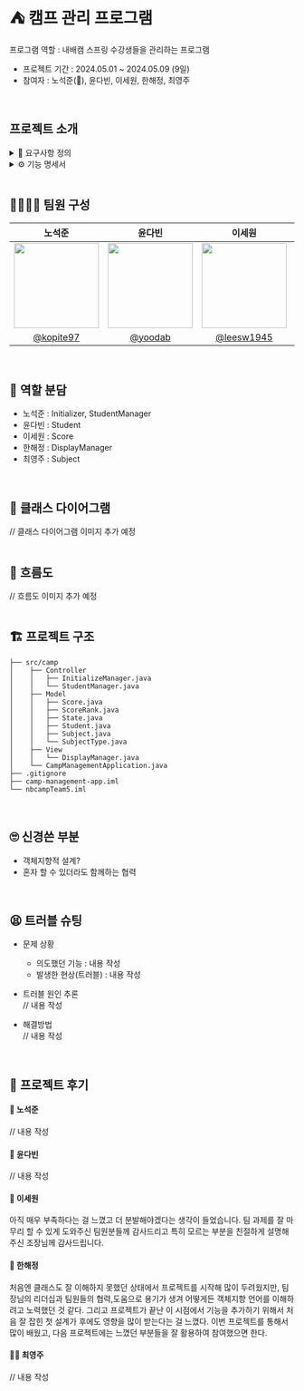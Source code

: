 # ⛺ 캠프 관리 프로그램
프로그램 역할 : 내배캠 스프링 수강생들을 관리하는 프로그램
* 프로젝트 기간 : 2024.05.01 ~ 2024.05.09 (9일)
* 참여자 : 노석준(👑), 윤다빈, 이세원, 한해정, 최영주
<br>

## 프로젝트 소개
<details>
<summary> 📑 요구사항 정의 </summary>

* 과목
  * 필수 과목 : Java, 객체지향, Spring, JPA, MySQL
  * 선택 과목 : 디자인 패턴, Spring Security, Redis, MongoDB
 
* 조건
  * 최소 3개 이상의 필수 과목, 2개 이상의 선택 과목을 선택
  * 캠프 기간동안 선택한 과목별로 10회의 시험
  * 캠프 매니저는 수강생을 등록 및 관리
  * 캠프 매니저는 수강생들의 과목과 시험 점수를 등록 및 관리
  * 점수 데이터 타입 : 정수형
  * 등급 산정 기준
    * 필수 과목 : A(95 ~ 100), B(90 ~ 94), C(80 ~ 89), D(70 ~ 79), F(60 ~ 69), N(60점 미만)
    * 선택 과목 : A(90 ~ 100), B(80 ~ 89), C(70 ~ 79), D(60 ~ 69), F(50 ~ 59), N(50점 미만)

* 모델 정보 예시
  * 수강생 : 고유 번호, 이름, 과목 목록
  * 점수 : 과목 고유 번호, 수강생 고유 번호, 회차, 점수, 등급(A, B, C, D, E, F, N)
  * 과목 : 고유 번호, 과목명, 과목타입(필수, 선택)

</details>
<details>
<summary> ⚙ 기능 명세서 </summary>

<br>

*✔ 필수 기능 / ➕ 추가 기능*  
* 수강생 관리
  
  ✔ 수강생 정보 등록[고유 번호, 이름, 과목 목록] (고유 번호 중복X)  
  ✔ 수강생 목록 조회[고유 번호, 이름]  
  ➕ 수강생 상태 관리[상태 종류 : Green, Red, Yellow]  
  ➕ 수강생 정보 조회[고유 번호, 이름, 상태, 선택한 과목명]  
  ➕ 수강생 정보 수정[이름 상태] (이름 또는 상태를 입력받아 수정)  
  ➕ 상태별 수강생 목록 조회[고유 번호, 이름]  
  ➕ 수강생 삭제 (해당 수강생의 점수 기록도 함께 삭제)
  
* 점수 관리
  * 등록하려는 과목의 회차 점수가 이미 등록되어 있다면 등록X, 과목의 회차 점수 중복되어 등록X  
  * 회차에 10초과 및 1미만의 수 저장X (회차 범위 : 1 ~ 10)  
  * 점수에 100초과 및 음수 저장X (점수 범위 : 0 ~ 100)

  ✔ 수강생의 과목별 시험 회차 및 점수 등록 (점수를 등록하면 자동으로 등급이 추가 저장)  
  ✔ 수강생의 과목별 회차 점수 수정  
  ✔ 수강생의 특정 과목 회차별 등급 조회[회차, 등급]  
  ➕ 수강생의 과목별 평균 등급 조회[과목명, 평균 등급]  
  ➕ 특정 상태 수강생들의 필수 과목 평균 등급 조회[수강생 이름, 필수 과목 평균 등급]  

</details>
<br>

## 👩‍💻👨‍💻 팀원 구성
| 노석준 | 윤다빈 | 이세원 | 한해정 | 최영주 |
|:---:|:---:|:---:|:---:|:---:|
| <img src="https://ca.slack-edge.com/T06B9PCLY1E-U06ME1DLG8G-2b4034c1de43-512" height="150"/> | <img src="https://ca.slack-edge.com/T06B9PCLY1E-U06AU1D51EY-471f7c218a7a-512" height="150"/> | <img src="https://ca.slack-edge.com/T06B9PCLY1E-U06RHFEUZN3-59f988f87922-512" height="150"/> | <img src="https://ca.slack-edge.com/T06B9PCLY1E-U06KBF4M4AF-06e417b77203-512" height="150"/> |<img src="https://ca.slack-edge.com/T06B9PCLY1E-U06KADG3X1P-122afee5e3ca-512" height="150"/>  |
| [@kopite97](https://github.com/kopite97) | [@yoodab](https://github.com/yoodab) | [@leesw1945](https://github.com/leesw1945) | [@HaejungHan](https://github.com/HaejungHan) | [@ysy56](https://github.com/ysy56) |
<br>

## 🤝 역할 분담
* 노석준 : Initializer, StudentManager
* 윤다빈 : Student
* 이세원 : Score
* 한해정 : DisplayManager
* 최영주 : Subject
<br>

## 🏤 클래스 다이어그램
// 클래스 다이어그램 이미지 추가 예정  
<br>

## 🌊 흐름도
// 흐름도 이미지 추가 예정  
<br>

## 🏗 프로젝트 구조
```
├── src/camp
│    ├── Controller
│    │   ├── InitializeManager.java
│    │   └── StudentManager.java
│    ├── Model
│    │   ├── Score.java
│    │   ├── ScoreRank.java
│    │   ├── State.java
│    │   ├── Student.java
│    │   ├── Subject.java
│    │   └── SubjectType.java
│    ├── View
│    │   └── DisplayManager.java
│    └── CampManagementApplication.java
├── .gitignore
├── camp-management-app.iml
└── nbcampTeam5.iml
```
<br>

## 🙄 신경쓴 부분
* 객체지향적 설계?
* 혼자 할 수 있더라도 함께하는 협력
<br>

## 😫 트러블 슈팅
* 문제 상황  
  * 의도했던 기능 : 내용 작성  
  * 발생한 현상(트러블) : 내용 작성  

* 트러블 원인 추론  
// 내용 작성  

* 해결방법  
// 내용 작성  

<br>

## 🙌 프로젝트 후기

#### 👑 노석준
// 내용 작성
#### 🧢 윤다빈
// 내용 작성
#### 🐊 이세원
아직 매우 부족하다는 걸 느꼈고 더 분발해야겠다는 생각이 들었습니다. 
팀 과제를 잘 마무리 할 수 있게 도와주신 팀원분들께 감사드리고 
특히 모르는 부분을 친절하게 설명해주신 조장님께 감사드립니다.
#### 🐰 한해정
처음엔 클래스도 잘 이해하지 못했던 상태에서 프로젝트를 시작해 많이 두려웠지만, 팀장님의 리더십과 팀원들의 협력,도움으로 용기가 생겨 어떻게든 객체지향 언어를 이해하려고 노력했던 것 같다. 
그리고 프로젝트가 끝난 이 시점에서 기능을 추가하기 위해서 처음 잘 잡힌 첫 설계가 후에도 영향을 많이 받는다는 걸 느꼈다. 이번 프로젝트를 통해서 많이 배웠고, 다음 프로젝트에는 느꼈던 부분들을
잘 활용하여 참여했으면 한다. 
#### 👳‍♀️ 최영주
// 내용 작성
